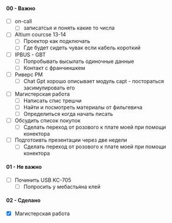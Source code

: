 

#### 00 - Важно 
- [ ] on-call 
     * [ ] записатсья и понять какие то числа 

- [ ] Altium courcse 13-14
    * [ ] Проектор как подключать
    * [ ] Где будет сидеть чувак если кабель короткий 

- [ ] IPBUS - GBT
    * [ ] Попробывать высылать одиночные данные 
    * [ ] Контакт с франчиншкем

- [ ] Риверс PM
    * [ ] Chat Gpt хорошо описывает модуль capt - постораться засимулировать его

- [ ] Магистерская работа 
    * [ ] Написать спис трешчи 
    * [ ] Найти и посмотреть материалы от фильгевича
    * [ ] Определиться когда начать писать 

- [ ] Обсудить список покупок 
    * [ ] Сделать переход от розового к плате моей при помощи конектора

- [ ] Подготоивть презентации через две недели 
    * [ ] Сделать переход от розового к плате моей при помощи конектора

#### 01 - Не важно 

- [ ] Починить USB KC-705
    * [ ] Попросить у мебастьяна клей

#### 02 - Cделано

- [X] Магистерская работа 

